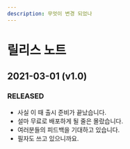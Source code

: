 ```yaml
---
description: 무엇이 변경 되었나
---
```


# 릴리스 노트

## 2021-03-01 (v1.0)

### RELEASED

* 사실 이 때 출시 준비가 끝났습니다.
* 설마 무료로 배포하게 될 줄은 몰랐습니다.
* 여러분들의 피드백을 기대하고 있습니다.
* 필자도 쓰고 있으니까요.

